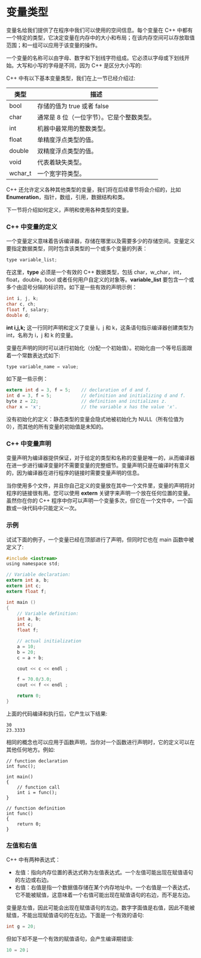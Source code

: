 # 变量类型

变量名给我们提供了在程序中我们可以使用的空间信息。每个变量在 C++ 中都有一个特定的类型，它决定变量在内存中的大小和布局；在该内存空间可以存放取值范围；和一组可以应用于该变量的操作。

一个变量的名称可以由字母、数字和下划线字符组成。它必须以字母或下划线开始。大写和小写的字母是不同，因为 C++ 是区分大小写的:

C++ 中有以下基本变量类型，我们在上一节已经介绍过:

| 类型    | 描述                                    |
| ------- | --------------------------------------- |
| bool    | 存储的值为 true 或者 false              |
| char    | 通常是 8 位（一位字节）。它是个整数类型。 |
| int     | 机器中最常用的整数类型。                |
| float   | 单精度浮点类型的值。                    |
| double  | 双精度浮点类型的值。                    |
| void    | 代表着缺失类型。                        |
| wchar_t | 一个宽字符类型。                        |

C++ 还允许定义各种其他类型的变量，我们将在后续章节将会介绍的，比如 **Enumeration**，指针，数组，引用，数据结构和类。

下一节将介绍如何定义，声明和使用各种类型的变量。

### C++ 中变量的定义

一个变量定义意味着告诉编译器，存储在哪里以及需要多少的存储空间。变量定义要指定数据类型，同时包含该类型的一个或多个变量的列表：

```c
type variable_list;
```

在这里，**type** 必须是一个有效的 C++ 数据类型，包括 char，w_char，int，float，double，bool 或者任何用户自定义的对象等。**variable_list** 要包含一个或多个由逗号分隔的标识符。如下是一些有效的声明示例：

```c
int i, j, k;
char c, ch;
float f, salary;
double d;
```

**int i,j,k;** 这一行同时声明和定义了变量 i，j 和 k，这条语句指示编译器创建类型为 int，名称为 i，j 和 k 的变量。

变量在声明的同时可以进行初始化（分配一个初始值）。初始化由一个等号后面跟着一个常数表达式如下:

```c
type variable_name = value;
```

如下是一些示例：

```c
extern int d = 3, f = 5;    // declaration of d and f.
int d = 3, f = 5;           // definition and initializing d and f.
byte z = 22;                // definition and initializes z.
char x = 'x';               // the variable x has the value 'x'.
```

没有初始化的定义：静态类型的变量会隐式地被初始化为 NULL（所有位值为0），而其他的所有变量的初始值是未知的。

### C++ 中变量声明

变量声明为编译器提供保证，对于给定的类型和名称的变量是唯一的，从而编译器在进一步进行编译变量时不需要变量的完整细节。变量声明只是在编译时有意义的，因为编译器在进行程序的链接时需要变量声明的信息。

当你使用多个文件，并且你自己定义的变量放在其中一个文件里，变量的声明将对程序的链接很有用。您可以使用 **extern** 关键字来声明一个放在任何位置的变量。虽然你在你的 C++ 程序中你可以声明一个变量多次，但它在一个文件中，一个函数或一块代码中只能定义一次。

### 示例

试试下面的例子，一个变量已经在顶部进行了声明，但同时它也在 main 函数中被定义了:

```c
#include <iostream>
using namespace std;

// Variable declaration:
extern int a, b;
extern int c;
extern float f;

int main ()
{
    // Variable definition:
    int a, b;
    int c;
    float f;

    // actual initialization
    a = 10;
    b = 20;
    c = a + b;

    cout << c << endl ;

    f = 70.0/3.0;
    cout << f << endl ;

    return 0;
}
```

上面的代码编译和执行后，它产生以下结果:

```
30
23.3333
```

相同的概念也可以应用于函数声明，当你对一个函数进行声明时，它的定义可以在其他任何地方。例如:

```
// function declaration
int func();

int main()
{
    // function call
    int i = func();
}

// function definition
int func()
{
    return 0;
}
```

### 左值和右值

C++ 中有两种表达式：

- 左值：指向内存位置的表达式称为左值表达式。一个左值可能出现在赋值语句的左边或右边。
- 右值：右值是指一个数据值存储在某个内存地址中。一个右值是一个表达式，它不能被赋值，这意味着一个右值可能出现在赋值语句的右边，而不是左边。

变量是左值，因此可能会出现在赋值语句的左边。数字字面值是右值，因此不能被赋值，不能出现赋值语句的在左边。下面是一个有效的语句:

```c
int g = 20;
```

但如下却不是一个有效的赋值语句，会产生编译期错误:

```c
10 = 20；
```